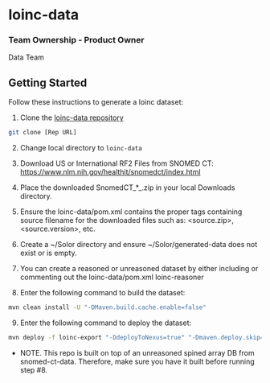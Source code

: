 # loinc-data

### Team Ownership - Product Owner
Data Team

## Getting Started

Follow these instructions to generate a loinc dataset:

1. Clone the [loinc-data repository](https://github.com/ikmdev/loinc-data)

```bash
git clone [Rep URL]
```

2. Change local directory to `loinc-data`

3. Download US or International RF2 Files from SNOMED CT: https://www.nlm.nih.gov/healthit/snomedct/index.html

4. Place the downloaded SnomedCT_*_.zip in your local Downloads directory.

5. Ensure the loinc-data/pom.xml contains the proper tags containing source filename for the downloaded files such as:
   <source.zip>, <source.version>, etc.

6. Create a ~/Solor directory and ensure ~/Solor/generated-data does not exist or is empty.

7. You can create a reasoned or unreasoned dataset by either including or commenting out the loinc-data/pom.xml <module>loinc-reasoner</module>

8. Enter the following command to build the dataset:

```bash
mvn clean install -U "-DMaven.build.cache.enable=false"
```

9. Enter the following command to deploy the dataset:

```bash
mvn deploy -f loinc-export "-DdeployToNexus=true" "-Dmaven.deploy.skip=true" "-Dmaven.build.cache.enabled=false"
```

- NOTE. This repo is built on top of an unreasoned spined array DB from snomed-ct-data. Therefore, make sure you have it built before running step #8.


